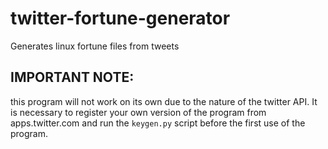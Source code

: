# twitter-fortune-generator
Generates linux fortune files from tweets

## IMPORTANT NOTE:

this program will not work on its own due to the nature of the twitter API. It
is necessary to register your own version of the program from apps.twitter.com
and run the `keygen.py` script before the first use of the program.
